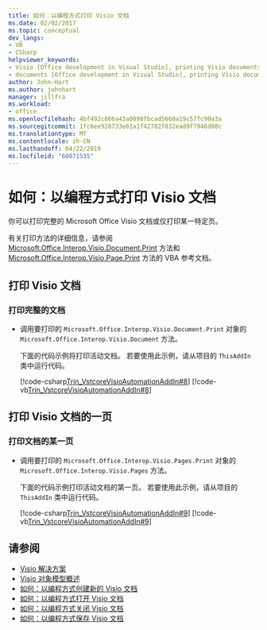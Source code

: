 ```yaml
---
title: 如何：以编程方式打印 Visio 文档
ms.date: 02/02/2017
ms.topic: conceptual
dev_langs:
- VB
- CSharp
helpviewer_keywords:
- Visio [Office development in Visual Studio], printing Visio documents
- documents [Office development in Visual Studio], printing Visio documents
author: John-Hart
ms.author: johnhart
manager: jillfra
ms.workload:
- office
ms.openlocfilehash: 4bf492c866a43a0098fbcad5660a19c57fc90a3a
ms.sourcegitcommit: 1fc6ee928733e61a1f42782f832ead9f7946d00c
ms.translationtype: MT
ms.contentlocale: zh-CN
ms.lasthandoff: 04/22/2019
ms.locfileid: "60071535"
---
```

# <a name="how-to-programmatically-print-visio-documents"></a>如何：以编程方式打印 Visio 文档
  你可以打印完整的 Microsoft Office Visio 文档或仅打印某一特定页。

 有关打印方法的详细信息，请参阅 [Microsoft.Office.Interop.Visio.Document.Print](/office/vba/api/Visio.Document.Print) 方法和 [Microsoft.Office.Interop.Visio.Page.Print](/office/vba/api/Visio.Page.Print) 方法的 VBA 参考文档。

## <a name="print-a-visio-document"></a>打印 Visio 文档

### <a name="to-print-a-complete-document"></a>打印完整的文档

- 调用要打印的 `Microsoft.Office.Interop.Visio.Document.Print` 对象的 `Microsoft.Office.Interop.Visio.Document` 方法。

     下面的代码示例将打印活动文档。 若要使用此示例，请从项目的 `ThisAddIn` 类中运行代码。

     [!code-csharp[Trin_VstcoreVisioAutomationAddIn#8](../vsto/codesnippet/CSharp/trin_vstcorevisioautomationaddin/ThisAddIn.cs#8)]
     [!code-vb[Trin_VstcoreVisioAutomationAddIn#8](../vsto/codesnippet/VisualBasic/trin_vstcorevisioautomationaddin/ThisAddIn.vb#8)]

## <a name="print-a-page-of-a-visio-document"></a>打印 Visio 文档的一页

### <a name="to-print-a-page-of-a-document"></a>打印文档的某一页

- 调用要打印的 `Microsoft.Office.Interop.Visio.Pages.Print` 对象的 `Microsoft.Office.Interop.Visio.Pages` 方法。

     下面的代码示例打印活动文档的第一页。 若要使用此示例，请从项目的 `ThisAddIn` 类中运行代码。

     [!code-csharp[Trin_VstcoreVisioAutomationAddIn#9](../vsto/codesnippet/CSharp/trin_vstcorevisioautomationaddin/ThisAddIn.cs#9)]
     [!code-vb[Trin_VstcoreVisioAutomationAddIn#9](../vsto/codesnippet/VisualBasic/trin_vstcorevisioautomationaddin/ThisAddIn.vb#9)]

## <a name="see-also"></a>请参阅
- [Visio 解决方案](../vsto/visio-solutions.md)
- [Visio 对象模型概述](../vsto/visio-object-model-overview.md)
- [如何：以编程方式创建新的 Visio 文档](../vsto/how-to-programmatically-create-new-visio-documents.md)
- [如何：以编程方式打开 Visio 文档](../vsto/how-to-programmatically-open-visio-documents.md)
- [如何：以编程方式关闭 Visio 文档](../vsto/how-to-programmatically-close-visio-documents.md)
- [如何：以编程方式保存 Visio 文档](../vsto/how-to-programmatically-save-visio-documents.md)
